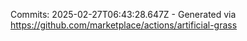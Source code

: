 Commits: 2025-02-27T06:43:28.647Z - Generated via https://github.com/marketplace/actions/artificial-grass
<br>
